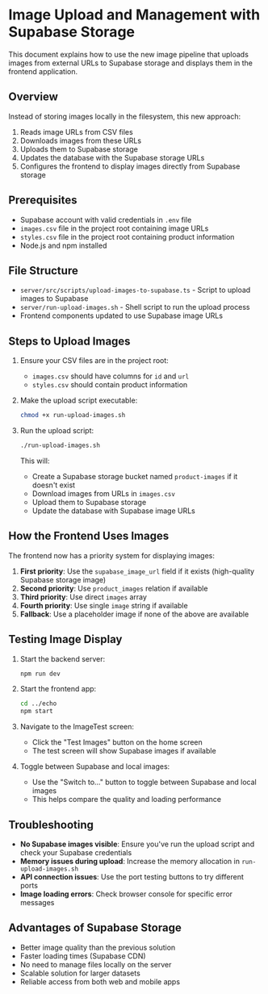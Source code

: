 # Image Upload and Management with Supabase Storage

This document explains how to use the new image pipeline that uploads images from external URLs to Supabase storage and displays them in the frontend application.

## Overview

Instead of storing images locally in the filesystem, this new approach:

1. Reads image URLs from CSV files
2. Downloads images from these URLs
3. Uploads them to Supabase storage
4. Updates the database with the Supabase storage URLs
5. Configures the frontend to display images directly from Supabase storage

## Prerequisites

- Supabase account with valid credentials in `.env` file
- `images.csv` file in the project root containing image URLs
- `styles.csv` file in the project root containing product information
- Node.js and npm installed

## File Structure

- `server/src/scripts/upload-images-to-supabase.ts` - Script to upload images to Supabase
- `server/run-upload-images.sh` - Shell script to run the upload process
- Frontend components updated to use Supabase image URLs

## Steps to Upload Images

1. Ensure your CSV files are in the project root:
   - `images.csv` should have columns for `id` and `url`
   - `styles.csv` should contain product information

2. Make the upload script executable:
   ```bash
   chmod +x run-upload-images.sh
   ```

3. Run the upload script:
   ```bash
   ./run-upload-images.sh
   ```

   This will:
   - Create a Supabase storage bucket named `product-images` if it doesn't exist
   - Download images from URLs in `images.csv`
   - Upload them to Supabase storage
   - Update the database with Supabase image URLs

## How the Frontend Uses Images

The frontend now has a priority system for displaying images:

1. **First priority**: Use the `supabase_image_url` field if it exists (high-quality Supabase storage image)
2. **Second priority**: Use `product_images` relation if available
3. **Third priority**: Use direct `images` array
4. **Fourth priority**: Use single `image` string if available
5. **Fallback**: Use a placeholder image if none of the above are available

## Testing Image Display

1. Start the backend server:
   ```bash
   npm run dev
   ```

2. Start the frontend app:
   ```bash
   cd ../echo
   npm start
   ```

3. Navigate to the ImageTest screen:
   - Click the "Test Images" button on the home screen
   - The test screen will show Supabase images if available

4. Toggle between Supabase and local images:
   - Use the "Switch to..." button to toggle between Supabase and local images
   - This helps compare the quality and loading performance

## Troubleshooting

- **No Supabase images visible**: Ensure you've run the upload script and check your Supabase credentials
- **Memory issues during upload**: Increase the memory allocation in `run-upload-images.sh`
- **API connection issues**: Use the port testing buttons to try different ports
- **Image loading errors**: Check browser console for specific error messages

## Advantages of Supabase Storage

- Better image quality than the previous solution
- Faster loading times (Supabase CDN)
- No need to manage files locally on the server
- Scalable solution for larger datasets
- Reliable access from both web and mobile apps 